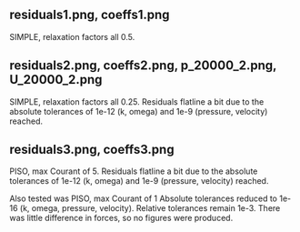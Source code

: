 ## residuals1.png, coeffs1.png

SIMPLE, relaxation factors all 0.5.  

## residuals2.png, coeffs2.png, p_20000_2.png, U_20000_2.png

SIMPLE, relaxation factors all 0.25. Residuals flatline a bit due to the absolute tolerances of 1e-12 (k, omega) and 1e-9 (pressure, velocity) reached.  

## residuals3.png, coeffs3.png

PISO, max Courant of 5. Residuals flatline a bit due to the absolute tolerances of 1e-12 (k, omega) and 1e-9 (pressure, velocity) reached.  

Also tested was PISO, max Courant of 1 Absolute tolerances reduced to 1e-16 (k, omega, pressure, velocity). Relative tolerances remain 1e-3. There was little difference in forces, so no figures were produced.  






